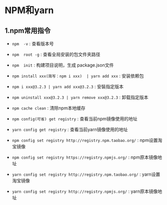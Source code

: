 # NPM和yarn

## 1.npm常用指令
- `npm  -v` :   查看版本号

- `npm  root -g` :  查看全局安装的包文件夹路径

- `npm  init` : 构建项目说明，生成 package.json文件

- `npm install xxx(简写：npm i xxx)  | yarn add xxx` :  安装依赖包

- `npm i xxx@3.2.3 | yarn add xxx@3.2.3`  : 安裝指定版本 

- `npm uninstall xxx@3.2.3 | yarn remove xxx@3.2.3` : 卸载指定版本 

- `npm cache clean` : 清除npm本地缓存

- `npm config(可省) get registry` : 查看当前npm镜像使用的地址

- `yarn config get registry` : 查看当前yarn镜像使用的地址

- `npm config set registry http://registry.npm.taobao.org/` : npm设置淘宝镜像

- `npm config set registry https://registry.npmjs.org/` : npm原本镜像地址

- `yarn config set registry http://registry.npm.taobao.org/` : yarn设置淘宝镜像

- `yarn config set registry http://registry.npmjs.org/` : yarn原本镜像地址



